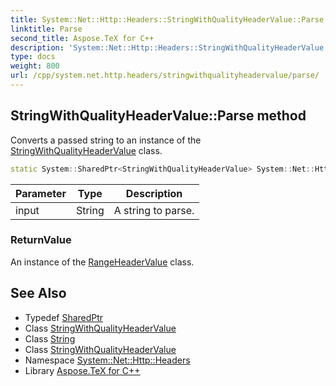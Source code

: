 ```yaml
---
title: System::Net::Http::Headers::StringWithQualityHeaderValue::Parse method
linktitle: Parse
second_title: Aspose.TeX for C++
description: 'System::Net::Http::Headers::StringWithQualityHeaderValue::Parse method. Converts a passed string to an instance of the StringWithQualityHeaderValue class in C++.'
type: docs
weight: 800
url: /cpp/system.net.http.headers/stringwithqualityheadervalue/parse/
---
```

## StringWithQualityHeaderValue::Parse method


Converts a passed string to an instance of the [StringWithQualityHeaderValue](../) class.

```cpp
static System::SharedPtr<StringWithQualityHeaderValue> System::Net::Http::Headers::StringWithQualityHeaderValue::Parse(String input)
```


| Parameter | Type | Description |
| --- | --- | --- |
| input | String | A string to parse. |

### ReturnValue

An instance of the [RangeHeaderValue](../../rangeheadervalue/) class.

## See Also

* Typedef [SharedPtr](../../../system/sharedptr/)
* Class [StringWithQualityHeaderValue](../)
* Class [String](../../../system/string/)
* Class [StringWithQualityHeaderValue](../)
* Namespace [System::Net::Http::Headers](../../)
* Library [Aspose.TeX for C++](../../../)
